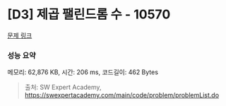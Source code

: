 # [D3] 제곱 팰린드롬 수 - 10570 

[문제 링크](https://swexpertacademy.com/main/code/problem/problemDetail.do?contestProbId=AXO72aaqPrcDFAXS) 

### 성능 요약

메모리: 62,876 KB, 시간: 206 ms, 코드길이: 462 Bytes



> 출처: SW Expert Academy, https://swexpertacademy.com/main/code/problem/problemList.do